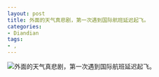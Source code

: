 ```yaml
---
layout: post
title: 外面的天气真悲剧，第一次遇到国际航班延迟起飞。
categories:
- Diandian
tags:
- , 
---
```


![外面的天气真悲剧，第一次遇到国际航班延迟起飞。](http://m2.img.srcdd.com/farm4/d/2012/0901/14/599594B8BBB68C98A128AB2F1B0343C8_B500_900_500_375.JPEG "外面的天气真悲剧，第一次遇到国际航班延迟起飞。")
